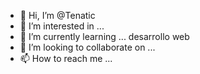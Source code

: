 - 👋 Hi, I’m @Tenatic
- 👀 I’m interested in ...
- 🌱 I’m currently learning ...  desarrollo web 
- 💞️ I’m looking to collaborate on ...
- 📫 How to reach me ...

<!---
Tenatic/Tenatic is a ✨ special ✨ repository because its `README.md` (this file) appears on your GitHub profile.
You can click the Preview link to take a look at your changes.
--->
